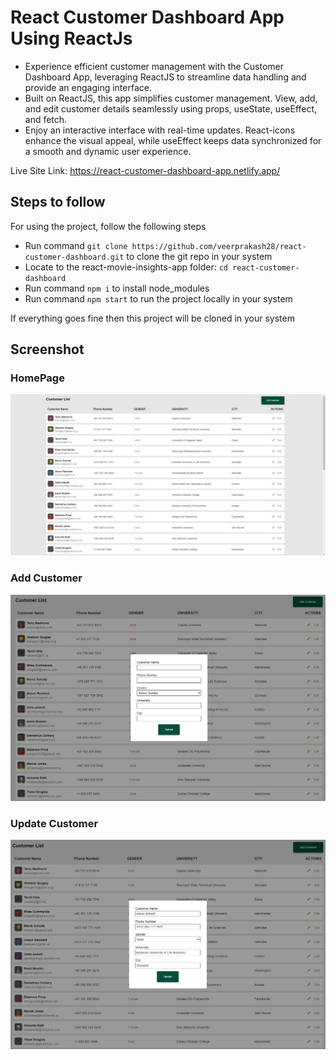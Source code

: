 # React Customer Dashboard App Using ReactJs

- Experience efficient customer management with the Customer Dashboard App, leveraging ReactJS to streamline data handling and provide an engaging interface.
- Built on ReactJS, this app simplifies customer management. View, add, and edit customer details seamlessly using props, useState, useEffect, and fetch.
- Enjoy an interactive interface with real-time updates. React-icons enhance the visual appeal, while useEffect keeps data synchronized for a smooth and dynamic user experience.

Live Site Link: https://react-customer-dashboard-app.netlify.app/

## Steps to follow

For using the project, follow the following steps

- Run command `git clone https://github.com/veerprakash28/react-customer-dashboard.git` to clone the git repo in your system
- Locate to the react-movie-insights-app folder: `cd react-customer-dashboard`
- Run command `npm i` to install node_modules
- Run command `npm start` to run the project locally in your system

If everything goes fine then this project will be cloned in your system

## Screenshot

### HomePage

![Project UI](./public/customer-list-front.png)

### Add Customer

![Project UI](./public/customer-list-add.png)

### Update Customer

![Project UI](./public/customer-list-update.png)
